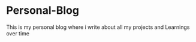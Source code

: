 # Personal-Blog
This is my personal blog where i write about all my projects and Learnings over time
